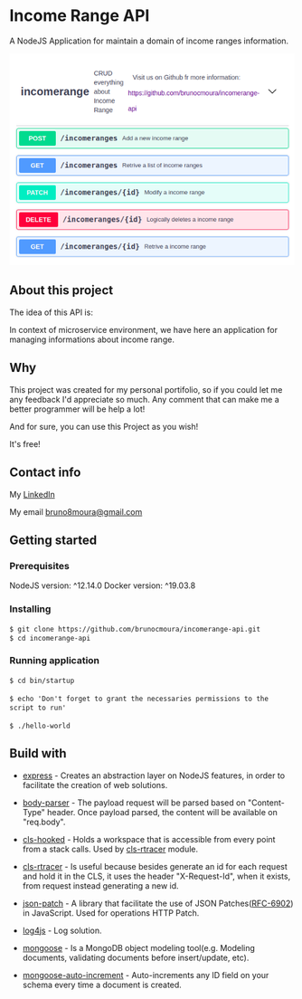 
 # Income Range API
A NodeJS Application for maintain a domain of income ranges information.

![Application](./project_images/app.png)

## About this project

The idea of this API is:

In context of microservice environment, we have here an application for managing informations about income range.


## Why

This project was created for my personal portifolio, so if you could let me any feedback I'd appreciate so much. Any comment that can make me a better programmer will be help a lot!

And for sure, you can use this Project as you wish!

It's free!

## Contact info

My [LinkedIn](https://www.linkedin.com/in/brunomoura1/)

My email bruno8moura@gmail.com

## Getting started

### Prerequisites

NodeJS version: ^12.14.0
Docker version: ^19.03.8


### Installing

```
$ git clone https://github.com/brunocmoura/incomerange-api.git
$ cd incomerange-api

```

### Running application

```
$ cd bin/startup

$ echo 'Don't forget to grant the necessaries permissions to the script to run'

$ ./hello-world
```

## Build with

- [express](https://www.npmjs.com/package/express) - Creates an abstraction layer on NodeJS features, in order to facilitate the creation of web solutions.
  
- [body-parser](https://www.npmjs.com/package/body-parser) - The payload request will be parsed based on "Content-Type" header. Once payload parsed, the content will be available on "req.body".
  
- [cls-hooked](https://www.npmjs.com/package/cls-hooked) - Holds a workspace that is accessible from every point from a stack calls. Used by [cls-rtracer](https://www.npmjs.com/package/cls-rtracer) module.
  
- [cls-rtracer](https://www.npmjs.com/package/cls-rtracer) - Is useful because besides generate an id for each request and hold it in the CLS, it uses the header "X-Request-Id", when it exists, from request instead generating a new id.

- [json-patch](https://www.npmjs.com/package/json-patch) - A library that facilitate the use of JSON Patches([RFC-6902](http://tools.ietf.org/html/rfc6902)) in JavaScript. Used for operations HTTP Patch.
  
- [log4js](https://www.npmjs.com/package/log4js) - Log solution.

- [mongoose](https://www.npmjs.com/package/mongoose) - Is a MongoDB object modeling tool(e.g. Modeling documents, validating documents before insert/update, etc). 

- [mongoose-auto-increment](https://www.npmjs.com/package/mongoose-auto-increment) - Auto-increments any ID field on your schema every time a document is created.